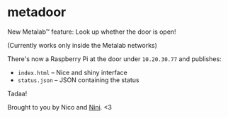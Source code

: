 # metadoor

New Metalab™ feature: Look up whether the door is open!

(Currently works only inside the Metalab networks)

There's now a Raspberry Pi at the door under ```10.20.30.77``` and publishes:
* ```index.html``` – Nice and shiny interface
* ```status.json``` – JSON containing the status

Tadaa!

Brought to you by Nico and [Nini](https://github.com/burnoutberni). <3
